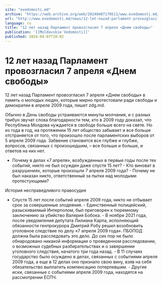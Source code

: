 ```yaml
---
site: "evedomosti.md"
archive: "https://web.archive.org/web/20240407170511/www.evedomosti.md/news/12-let-nazad-parlament-provozglasil-7-aprelya-dnem-svobody"
url: "http://www.evedomosti.md/news/12-let-nazad-parlament-provozglasil-7-aprelya-dnem-svobody"
language: ru
title: "12 лет назад Парламент провозгласил 7 апреля «Днем свободы»"
publication: '[[Moldavskie Vedomosti]]'
published: 2024-04-07T10:02
---
```


# 12 лет назад Парламент провозгласил 7 апреля «Днем свободы»

12 лет назад Парламент провозгласил 7 апреля «Днем свободы» в память о молодых людях, которые мирно протестовали ради свободы и демократии в апреле 2009 года, пишет zdg.md.

Обычно в День свободы устраиваются минуты молчания, и с разных трибун звучат слова благодарности тем, кто в 2009 году доказал, что Республика Молдова нуждается в свободе больше всего на свете. Но из года в год, на протяжении 15 лет общество забывает и все больше отстраняется от того, что произошло после парламентских выборов от 5 апреля 2009 года. Забвение становится все глубже и глубже, вопросов, связанных с произошедшим, – все больше и больше, и ответов на них нет.

- Почему в делах «7 апреля», возбужденных в первые годы после тех событий, никто не был осужден даже спустя 15 лет? - Кто виноват в разрушениях, которые произошли 7 апреля 2009 года? - Почему не был наказан никто, ответственный за пытки над молодыми протестующими?

История несправедливого правосудия

- Спустя 15 лет после событий апреля 2009 года, никто не отбывает срок за совершенные злодеяния. - Единственный полицейский, разыскиваемый Интерполом, был приговорен к тюремному заключению за убийство Валерия Бобока. - В ноябре 2021 года, после уведомления депутата Лилиана Карпа, исполняющий обязанности генпрокурора Дмитрий Робу решил возобновить уголовное следствие по делу «7 апреля 2009 года». ПБОПОД должна была расследовать это дело. До сих пор не было обнародовано никакой информации о проведенном расследовании, о возможных судебных разбирательствах и о завершении уголовного следствия, начатого три года назад. - В 11 случаях государство было осуждено в делах, связанных с событиями апреля 2009 года, а еще в 12 делах оно признало свою вину, взяв на себя обязательство выплатить компенсацию потерпевшим. - Другие иски, связанные с событиями апреля 2009 года, находятся на рассмотрении ЕСПЧ.